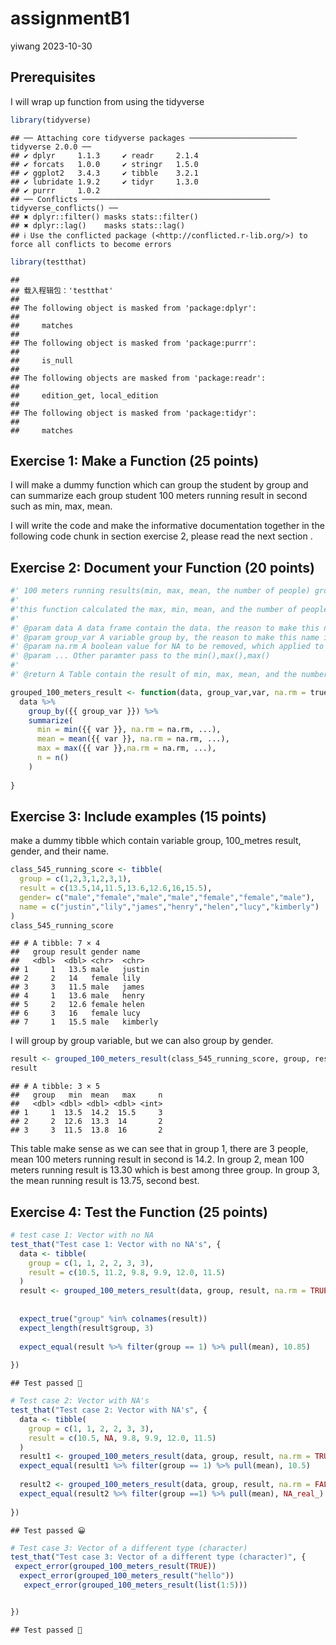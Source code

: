 assignmentB1
================
yiwang
2023-10-30

## Prerequisites

I will wrap up function from using the tidyverse

``` r
library(tidyverse)
```

    ## ── Attaching core tidyverse packages ──────────────────────── tidyverse 2.0.0 ──
    ## ✔ dplyr     1.1.3     ✔ readr     2.1.4
    ## ✔ forcats   1.0.0     ✔ stringr   1.5.0
    ## ✔ ggplot2   3.4.3     ✔ tibble    3.2.1
    ## ✔ lubridate 1.9.2     ✔ tidyr     1.3.0
    ## ✔ purrr     1.0.2     
    ## ── Conflicts ────────────────────────────────────────── tidyverse_conflicts() ──
    ## ✖ dplyr::filter() masks stats::filter()
    ## ✖ dplyr::lag()    masks stats::lag()
    ## ℹ Use the conflicted package (<http://conflicted.r-lib.org/>) to force all conflicts to become errors

``` r
library(testthat)
```

    ## 
    ## 载入程辑包：'testthat'
    ## 
    ## The following object is masked from 'package:dplyr':
    ## 
    ##     matches
    ## 
    ## The following object is masked from 'package:purrr':
    ## 
    ##     is_null
    ## 
    ## The following objects are masked from 'package:readr':
    ## 
    ##     edition_get, local_edition
    ## 
    ## The following object is masked from 'package:tidyr':
    ## 
    ##     matches

## Exercise 1: Make a Function (25 points)

I will make a dummy function which can group the student by group and
can summarize each group student 100 meters running result in second
such as min, max, mean.

I will write the code and make the informative documentation together in
the following code chunk in section exercise 2, please read the next
section .

## Exercise 2: Document your Function (20 points)

``` r
#' 100 meters running results(min, max, mean, the number of people) grouped by group 
#' 
#'this function calculated the max, min, mean, and the number of people in each group.
#'
#' @param data A data frame contain the data. the reason to make this name is clear to make as data or df
#' @param group_var A variable group by, the reason to make this name is the variable to be applied by group_by() tidyselection function
#' @param na.rm A boolean value for NA to be removed, which applied to function min,max, etc. default value is true. the reason to make this name is this variable was assgin to na.rm
#' @param ... Other paramter pass to the min(),max(),max()
#' 
#' @return A Table contain the result of min, max, mean, and the number of people in each group.

grouped_100_meters_result <- function(data, group_var,var, na.rm = true, ...){
  data %>% 
    group_by({{ group_var }}) %>%
    summarize(
      min = min({{ var }}, na.rm = na.rm, ...),
      mean = mean({{ var }}, na.rm = na.rm, ...),
      max = max({{ var }},na.rm = na.rm, ...),
      n = n()
    )
  
}
```

## Exercise 3: Include examples (15 points)

make a dummy tibble which contain variable group, 100_metres result,
gender, and their name.

``` r
class_545_running_score <- tibble(
  group = c(1,2,3,1,2,3,1),
  result = c(13.5,14,11.5,13.6,12.6,16,15.5),
  gender= c("male","female","male","male","female","female","male"),
  name = c("justin","lily","james","henry","helen","lucy","kimberly")
)
class_545_running_score
```

    ## # A tibble: 7 × 4
    ##   group result gender name    
    ##   <dbl>  <dbl> <chr>  <chr>   
    ## 1     1   13.5 male   justin  
    ## 2     2   14   female lily    
    ## 3     3   11.5 male   james   
    ## 4     1   13.6 male   henry   
    ## 5     2   12.6 female helen   
    ## 6     3   16   female lucy    
    ## 7     1   15.5 male   kimberly

I will group by group variable, but we can also group by gender.

``` r
result <- grouped_100_meters_result(class_545_running_score, group, result,na.rm = TRUE)
result
```

    ## # A tibble: 3 × 5
    ##   group   min  mean   max     n
    ##   <dbl> <dbl> <dbl> <dbl> <int>
    ## 1     1  13.5  14.2  15.5     3
    ## 2     2  12.6  13.3  14       2
    ## 3     3  11.5  13.8  16       2

This table make sense as we can see that in group 1, there are 3 people,
mean 100 meters running result in second is 14.2. In group 2, mean 100
meters running result is 13.30 which is best among three group. In group
3, the mean running result is 13.75, second best.

## Exercise 4: Test the Function (25 points)

``` r
# test case 1: Vector with no NA
test_that("Test case 1: Vector with no NA's", {
  data <- tibble(
    group = c(1, 1, 2, 2, 3, 3),
    result = c(10.5, 11.2, 9.8, 9.9, 12.0, 11.5)
  )
  result <- grouped_100_meters_result(data, group, result, na.rm = TRUE)
  
 
  expect_true("group" %in% colnames(result))
  expect_length(result$group, 3)
  
  expect_equal(result %>% filter(group == 1) %>% pull(mean), 10.85)
  
})
```

    ## Test passed 🎉

``` r
# Test case 2: Vector with NA's
test_that("Test case 2: Vector with NA's", {
  data <- tibble(
    group = c(1, 1, 2, 2, 3, 3),
    result = c(10.5, NA, 9.8, 9.9, 12.0, 11.5)
  )
  result1 <- grouped_100_meters_result(data, group, result, na.rm = TRUE)
  expect_equal(result1 %>% filter(group == 1) %>% pull(mean), 10.5)
  
  result2 <- grouped_100_meters_result(data, group, result, na.rm = FALSE)
  expect_equal(result2 %>% filter(group ==1) %>% pull(mean), NA_real_)
 
})
```

    ## Test passed 😀

``` r
# Test case 3: Vector of a different type (character)
test_that("Test case 3: Vector of a different type (character)", {
 expect_error(grouped_100_meters_result(TRUE))
  expect_error(grouped_100_meters_result("hello"))
   expect_error(grouped_100_meters_result(list(1:5)))


})
```

    ## Test passed 🥇
